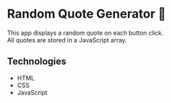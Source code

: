 
# Random Quote Generator 🧠

This app displays a random quote on each button click.  
All quotes are stored in a JavaScript array.

## Technologies
- HTML
- CSS
- JavaScript
